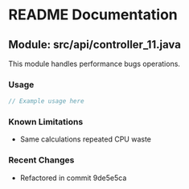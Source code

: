 # README Documentation

## Module: src/api/controller_11.java

This module handles performance bugs operations.

### Usage

```java
// Example usage here
```

### Known Limitations

- Same calculations repeated CPU waste

### Recent Changes

- Refactored in commit 9de5e5ca
